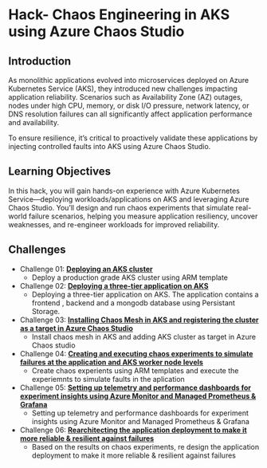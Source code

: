 # Hack- Chaos Engineering in AKS using Azure Chaos Studio

## Introduction

As monolithic applications evolved into microservices deployed on Azure Kubernetes Service (AKS), they introduced new challenges impacting application reliability. Scenarios such as Availability Zone (AZ) outages, nodes under high CPU, memory, or disk I/O pressure, network latency, or DNS resolution failures can all significantly affect application performance and availability.

To ensure resilience, it’s critical to proactively validate these applications by injecting controlled faults into AKS using Azure Chaos Studio.

## Learning Objectives

In this hack, you will gain hands-on experience with Azure Kubernetes Service—deploying workloads/applications on AKS and leveraging Azure Chaos Studio. You’ll design and run chaos experiments that simulate real-world failure scenarios, helping you measure application resiliency, uncover weaknesses, and re-engineer workloads for improved reliability.

## Challenges

- Challenge 01: **[Deploying an AKS cluster](Resources/Challenge-01.md)**
	 - Deploy a production grade AKS cluster using ARM template
- Challenge 02: **[Deploying a three-tier application on AKS](Resources/Challenge-02.md)**
	 - Deploying a three-tier application on AKS. The application contains a frontend , backend and a mongodb database using Persistant Storage.
- Challenge 03: **[Installing Chaos Mesh in AKS and registering the cluster as a target in Azure Chaos Studio](Resources/Challenge-03.md)**
	 - Install chaos mesh in AKS and adding AKS cluster as target in Azure Chaos studio
- Challenge 04: **[Creating and executing chaos experiments to simulate failures at the application and AKS worker node levels](Resources/Challenge-04.md)**
	 - Create chaos experients using ARM templates and execute the experiemnts to simulate faults in the aplication
- Challenge 05: **[Setting up telemetry and performance dashboards for experiment insights using Azure Monitor and Managed Prometheus & Grafana](Resources/Challenge-05.md)**
	 - Setting up telemetry and performance dashboards for experiment insights using Azure Monitor and Managed Prometheus & Grafana
- Challenge 06: **[Rearchitecting the application deployment to make it more reliable & resilient against failures](Resources/Challenge-06.md)**
	 - Based on the results on chaos experiments, re design the application deployment to make it more reliable & resilient against failures
